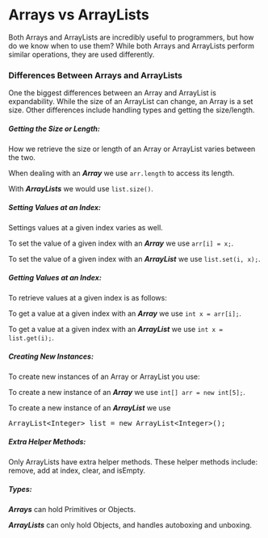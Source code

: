 # Arrays vs ArrayLists
Both Arrays and ArrayLists are incredibly useful to programmers, but how do we know when to use them? While both Arrays and ArrayLists perform similar operations, they are used differently.

### Differences Between Arrays and ArrayLists
One the biggest differences between an Array and ArrayList is expandability. While the size of an ArrayList can change, an Array is a set size. Other differences include handling types and getting the size/length.

##### Getting the Size or Length:
How we retrieve the size or length of an Array or ArrayList varies between the two.

When dealing with an ***Array*** we use ``arr.length`` to access its length.

With ***ArrayLists*** we would use ``list.size()``.

##### Setting Values at an Index:
Settings values at a given index varies as well.

To set the value of a given index with an ***Array*** we use ``arr[i] = x;``.

To set the value of a given index with an ***ArrayList*** we use ``list.set(i, x);``.

##### Getting Values at an Index:
To retrieve values at a given index is as follows:

To get a value at a given index with an ***Array*** we use ``int x = arr[i];``.

To get a value at a given index with an ***ArrayList*** we use ``int x = list.get(i);``.

##### Creating New Instances:
To create new instances of an Array or ArrayList you use:

To create a new instance of an ***Array*** we use `int[] arr = new int[5];`.

To create a new instance of an ***ArrayList*** we use

<pre>
ArrayList&lt;Integer&gt; list = new ArrayList&lt;Integer&gt;();
</pre>

##### Extra Helper Methods:
Only ArrayLists have extra helper methods. These helper methods include: remove, add at index, clear, and isEmpty.


##### Types:
***Arrays*** can hold Primitives or Objects.

***ArrayLists*** can only hold Objects, and handles autoboxing and unboxing.
